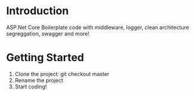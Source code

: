 # Introduction

ASP.Net Core Boilerplate code with middleware, logger, clean architecture segreggation, swagger and more!

# Getting Started

1. Clone the project: git checkout master
2. Rename the project
3. Start coding!
